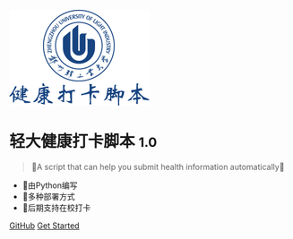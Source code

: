 ![logo](./images/logo2.png)

# 轻大健康打卡脚本 <small>1.0</small>

> 🎉A script that can help you submit health information automatically🎉

- 🎨由Python编写
- 🍔多种部署方式
- 👏后期支持在校打卡

[GitHub](https://github.com/billionray/ZZULI-COVID-healthreport)
[Get Started](#helloworld)

